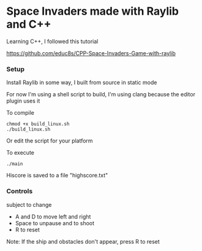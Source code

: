 # Space Invaders made with Raylib and C++ 

Learning C++, I followed this tutorial

https://github.com/educ8s/CPP-Space-Invaders-Game-with-raylib 

### Setup

Install Raylib in some way, I built from source in static mode 

For now I'm using a shell script to build, I'm using clang because the editor plugin uses it

To compile 
```
chmod +x build_linux.sh
./build_linux.sh
```

Or edit the script for your platform


To execute 
```
./main 
```

Hiscore is saved to a file "highscore.txt" 

### Controls 

subject to change 

- A and D to move left and right
- Space to unpause and to shoot 
- R to reset 

Note: If the ship and obstacles don't appear, press R to reset 
